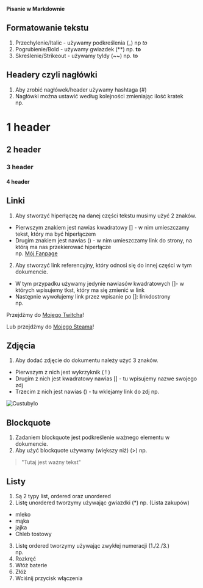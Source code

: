 **Pisanie w Markdownie**

## Formatowanie tekstu
1. Przechylenie/Italic - używamy podkreślenia (_)  np _to_
2. Pogrubienie/Bold - używamy gwiazdek (**) np. **to**
3. Skreślenie/Strikeout - używamy tyldy (~~) np. ~~to~~  

## Headery czyli nagłówki  
1. Aby zrobić nagłówek/header używamy hashtaga (#)  
2. Nagłówki można ustawić według kolejności zmieniając ilość kratek  
np.

# 1 header
## 2 header
### 3 header
#### 4 header

## Linki
1. Aby stworzyć hiperłączę na danej części tekstu musimy użyć 2 znaków.
* Pierwszym znakiem jest nawias kwadratowy [] - w nim umieszczamy tekst, który ma być hiperłączem
* Drugim znakiem jest nawias () - w nim umieszczamy link do strony, na którą ma nas przekierować hiperłącze  
np. [Mój Fanpage](https://www.facebook.com/JacekVexonSosnowski)  

2. Aby stworzyć link referencyjny, który odnosi się do innej części w tym dokumencie.

- W tym przypadku używamy jedynie nawiasów kwadratowych []- w których wpisujemy tkst, który ma się zmienić w link
- Następnie wywołujemy link przez wpisanie po []: linkdostrony  
np.  

Przejdźmy do [Mojego Twitcha]!  

Lub przejdźmy do [Mojego Steama]!  

[Mojego Twitcha]: https://www.twitch.tv/vex0on  
[Mojego Steama]: https://steamcommunity.com/id/Vex0on/  

## Zdjęcia
1. Aby dodać zdjęcie do dokumentu należy użyć 3 znaków.
* Pierwszym z nich jest wykrzyknik ( ! ) 
* Drugim z nich jest kwadratowy nawias [] - tu wpisujemy nazwe swojego zdj
* Trzecim z nich jest nawias () - tu wklejamy link do zdj
np.

![Custubylo](https://encrypted-tbn0.gstatic.com/images?q=tbn:ANd9GcT43jMxUjjInOzf0L59YyTT5hmCjwt02EuudA&usqp=CAU)

## Blockquote
1. Zadaniem blockquote jest podkreślenie ważnego elementu w dokumencie.
2. Aby użyć blockquote używamy (większy niż) (>)
np.

> "Tutaj jest ważny tekst"

## Listy
1. Są 2 typy list, ordered oraz unordered
2. Listę unordered tworzymy używając gwiazdki (*)
np. (Lista zakupów)
* mleko
* mąka
* jajka
* Chleb tostowy

3. Listę ordered tworzymy używając zwykłej numeracji (1./2./3.)  
np.  
4. Rozkręć
5. Włóż baterie
6. Złóż 
7. Wciśnij przycisk włączenia


